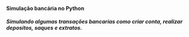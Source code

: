 #### Simulação bancária no Python

##### Simulando algumas transações bancarias como criar conta, realizar depositos, saques e extratos.

